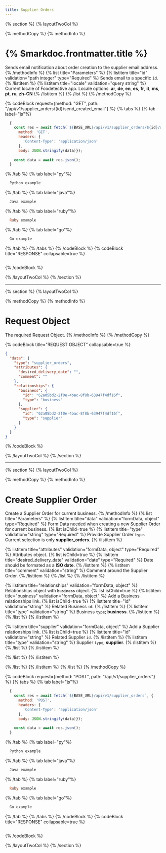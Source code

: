 ```yaml
---
title: Supplier Orders
---
```

{% section %}
{% layoutTwoCol %}

{% methodCopy %}
{% methodInfo %}
  # {% $markdoc.frontmatter.title %}
  Sends email notification about order creation to the supplier email address.
{% /methodInfo %}
{% list title="Parameters" %}
  {% listitem title="id" validation="path integer" type="Required" %}
  Sends email to a specific `id`.
  {% /listitem %}
  {% listitem title="locale" validation="query string" %}
  Current locale of Foodetective app. Locale options: **ar**, **de**, **en**, **es**, **fr**, **it**, **ms**, **pt**, **ru**, **zh-CN**
  {% /listitem %}
{% /list %}
{% /methodCopy %}

{% codeBlock request={method: "GET", path: "/api/v1/supplier_orders/{id}/send_created_email"} %}
{% tabs %}
  {% tab label="js"%}
  ```js
    {
      const res = await fetch(`${BASE_URL}/api/v1/supplier_orders/${id}/send_created_email`, {
        method: 'GET',
        headers: {
          'Content-Type': 'application/json'
        },
        body: JSON.stringify(data)});
        
      const data = await res.json();
    }
  ```
  {% /tab %}
  {% tab label="py"%}
  ```py
    Python example
  ```
  {% /tab %}
  {% tab label="java"%}
  ```java
    Java example
  ```
  {% /tab %}
  {% tab label="ruby"%}
  ```ruby
    Ruby example
  ```
  {% /tab %}
  {% tab label="go"%}
  ```go
    Go example
  ```
  {% /tab %}
{% /tabs %}
{% /codeBlock %}
{% codeBlock title="RESPONSE" collapsable=true %}
  ```json
  ```
{% /codeBlock %}  

{% /layoutTwoCol %}
{% /section %}

- - -

{% section %}
{% layoutTwoCol %}

{% methodCopy %}
{% methodInfo %}
  # Request Object
  The required Request Object.
{% /methodInfo %}
{% /methodCopy %}

{% codeBlock title="REQUEST OBJECT" collapsable=true %}
  ```json
  {
    "data": {
      "type": "supplier_orders",
      "attributes": {
        "desired_delivery_date": "",
        "comment": ""
      },
      "relationships": {
        "business": {
          "id": "62a05bd2-2f0e-4bac-8f8b-63947f4df16f",
          "type": "business"
        },
        "supplier": {
          "id": "62a05bd2-2f0e-4bac-8f8b-63947f4df16f",
          "type": "supplier"
        }
      }
    }
  }
  ```
{% /codeBlock %}

{% /layoutTwoCol %}
{% /section %}

- - -

{% section %}
{% layoutTwoCol %}

{% methodCopy %}
{% methodInfo %}
  # Create Supplier Order
  Create a Supplier Order for current business.
{% /methodInfo %}
{% list title="Parameters" %}
  {% listitem title="data" validation="formData, object" type="Required" %}
  Form Data needed when creating a new Supplier Order for current business.
  {% list isChild=true %}
  {% listitem title="type" validation="string" type="Required" %}
  Provide Supplier Order `type`. Current selection is only **supplier_orders**.
  {% /listitem %}

  {% listitem title="attributes" validation="formData, object" type="Required" %}
  Attributes object.
  {% list isChild=true %}
  {% listitem title="desired_delivery_date" validation="date" type="Required" %}
  Date should be formated as a **ISO date**.
  {% /listitem %}
  {% listitem title="comment" validation="string" %}
  Comment around the Supplier Order.
  {% /listitem %}
  {% /list %}
  {% /listitem %}
  
  {% listitem title="relationships" validation="formData, object" %}
  Relationships object with **`business`** object.
  {% list isChild=true %}
  {% listitem title="business" validation="formData, object" %}
  Add a Business relationships link.
  {% list isChild=true %}
  {% listitem title="id" validation="string" %}
  Related Business `id`.
  {% /listitem %}
  {% listitem title="type" validation="string" %}
  Business `type`; **business**.
  {% /listitem %}
  {% /list %}
  {% /listitem %}

  {% listitem title="supplier" validation="formData, object" %}
  Add a Supplier relationships link.
  {% list isChild=true %}
  {% listitem title="id" validation="string" %}
  Related Supplier `id`.
  {% /listitem %}
  {% listitem title="type" validation="string" %}
  Supplier `type`; **supplier**.
  {% /listitem %}
  {% /list %}
  {% /listitem %}

  {% /list %}
  {% /listitem %}
  
  {% /list %}
  {% /listitem %}
{% /list %}
{% /methodCopy %}

{% codeBlock request={method: "POST", path: "/api/v1/supplier_orders"} %}
{% tabs %}
  {% tab label="js"%}
  ```js
    {
      const res = await fetch(`${BASE_URL}/api/v1/supplier_orders`, {
        method: 'POST',
        headers: {
          'Content-Type': 'application/json'
        },
        body: JSON.stringify(data)});
        
      const data = await res.json();
    }
  ```
  {% /tab %}
  {% tab label="py"%}
  ```py
    Python example
  ```
  {% /tab %}
  {% tab label="java"%}
  ```java
    Java example
  ```
  {% /tab %}
  {% tab label="ruby"%}
  ```ruby
    Ruby example
  ```
  {% /tab %}
  {% tab label="go"%}
  ```go
    Go example
  ```
  {% /tab %}
{% /tabs %}
{% /codeBlock %}
{% codeBlock title="RESPONSE" collapsable=true %}
  ```json
  ```
{% /codeBlock %}  

{% /layoutTwoCol %}
{% /section %}